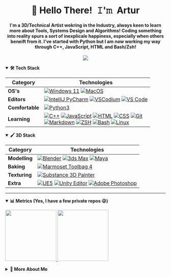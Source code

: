 <!-- Title -->
<h1 align="center" title="Hello there!">👋 Hello There! 𝙸'𝚖 Artur</h1>

<!-- Intro Summary -->
<h4 align="center">I'm a 3D/Technical Artist wokring in the Industry, always keen to learn more about Tools, Systems Design and Algorithms! Coding something into reality spurs a sort of inexplicale happiness, especially when others beneift from it. I've started with Python but I am now working my way through C++, JavaScript, HTML and Bash/Zsh!</h4>

<!-- Socials -->
<p align="center">
   <kbd>
      <a href="mailto:tech.xtxni@8shield.net" title="Email Address"><img src="https://img.shields.io/badge/Mail-8B89CC?style=flat&logo=protonmail&logoColor=white" /></a>
   </kbd>
</p>


<!-- Tech Stack -->
<details open>
  <summary><b>🛠️ Tech Stack</b></summary>
    <p>

| **Category** | **Technologies** |
| - | - |
**OS's**| [![Windows 11](https://img.shields.io/badge/windows-11?style=flat&logo=windows-11&logoColor=blue&color=gray)](https://www.microsoft.com/software-download/windows11) [![MacOS](https://img.shields.io/badge/MacOS-343434?style=flat&logo=apple&logoColor=white)](https://support.apple.com/downloads/macos)|
**Editors**| [![IntelliJ PyCharm](https://img.shields.io/badge/IntelliJ_PyCharm-PyCharm?style=flat&logo=pycharm&logoColor=black)](https://www.jetbrains.com/pycharm/download/) [![VSCodium](https://img.shields.io/badge/VSCodium-2F80ED?style=flat&logo=VSCodium&logoColor=white)](https://vscodium.com/) [![VS Code](https://img.shields.io/badge/VSCode-vscode?style=flat&logo=visual-studio-code&logoColor=blue&color=gray)](https://code.visualstudio.com/)
**Comfortable**| [![Python3](https://img.shields.io/badge/Python-python?style=flat&logo=python&color=yellow)](https://www.python.org/)
**Learning**| [![C++](https://img.shields.io/badge/C%2B%2B-00599C?style=flat&logo=c%2B%2B&logoColor=white)](https://isocpp.org/) [![JavaScript](https://img.shields.io/badge/Javascript-F7DF1E?style=flat&logo=javascript&logoColor=white)](https://www.javascript.com/)  [![HTML](https://img.shields.io/badge/HTML-239120?style=flat&logo=html5&logoColor=white)](https://html.spec.whatwg.org/) [![CSS](https://img.shields.io/badge/CSS-239120?&style=flat&logo=css3&logoColor=white)](https://www.w3.org/TR/CSS/#css) [![Git](https://img.shields.io/badge/Git-E44C30?style=flat&logo=git&logoColor=white)](https://git-scm.com/) <br> [![Markdown](https://img.shields.io/badge/Markdown-1b1b1b?style=flat&logo=markdown&logoColor=white)](https://en.wikipedia.org/wiki/Markdown) [![ZSH](https://img.shields.io/badge/Zsh-zsh?style=flat&logo=zsh&logoColor=black)](https://github.com/ohmyzsh/ohmyzsh/wiki/Installing-ZSH) [![Bash](https://img.shields.io/static/v1?label=&message=Bash&color=4EAA25&logo=gnubash&logoColor=FFFFFF)](https://www.gnu.org/software/bash/) [![Linux](https://img.shields.io/badge/Linux-BA3E3E?style=flat&logo=linux&logoColor=black)](https://www.linux.org/)

</p>
</details>

<!-- Tech Stack -->
<details open>
  <summary><b>🖌 3D Stack</b></summary>
    <p>

| **Category** | **Technologies** |
| - | - |
**Modelling**| [![Blender](https://img.shields.io/badge/Blender-blender?style=flat&logo=blender&color=gray)](https://www.blender.org/) [![3ds Max](https://img.shields.io/badge/3ds_Max-3dsmax?style=flat&logo=autodesk&logoColor=teal&color=gray)](https://www.autodesk.com/products/3ds-max) [![Maya](https://img.shields.io/badge/Maya-maya?style=flat&logo=autodeskmaya&logoColor=teal&color=gray)](https://www.autodesk.com/products/maya/)
**Baking**| [![Marmoset Toolbag 4](https://img.shields.io/badge/Marmoset_Toolbag_4-marmoset4?style=flat&color=gray)](https://marmoset.co/)
**Texturing**| [![Substance 3D Painter](https://img.shields.io/badge/Substance_3D_Painter-painter?style=flat&logo=adobe&logoColor=red&color=gray)](https://www.adobe.com/products/substance3d-painter.html)
**Extra**| [![UE5](https://img.shields.io/badge/Unreal%20Engine%205-ue5?style=flat&logo=unrealengine&logoColor=white&color=gray)](https://www.unrealengine.com/en-US) [![Unity Editor](https://img.shields.io/badge/Unity-unite?style=flat&logo=unity&logoColor=white&color=gray)](https://unity.com/) [![Adobe Photoshop](https://img.shields.io/badge/Photoshop-photoshop?style=flat&logo=adobephotoshop&logoColor=darkblue)](https://www.adobe.com/products/photoshop.html)

---
</p>
</details>

<!-- Metrics -->
<details open>
  <summary><b>📊 Metrics (Yes, I have a few private repos 😜)</b></summary>
    <p>
<a href="https://github.com/Chillsmeit">
   <img height="160em" src="https://github-readme-stats.vercel.app/api?username=r0fld4nc3&theme=vue-dark&show_icons=true&hide_border=true&count_private=true">
   <img height="160em" src="https://github-readme-stats.vercel.app/api/top-langs/?username=r0fld4nc3&theme=vue-dark&show_icons=true&hide_border=true&layout=compact">
</a>
</p>
</details>


<!-- About Section -->
<details>
  <summary><b>👤 More About Me</b></summary>
    <p>
      
<blockquote>

I'm a passionate 3D Technical Artist at an Art Outsourcing Studio in Germany, working on various Tooling and Pipeline integrations as well as Backend/Frontend-ish maintainer. <br>

I'm pretty much all self-taught, having passed through University, however, it was still a rather new subject at the time and unfortunately what came from it was limited. <br>

I am currently a developer/3D Artist on a mod project called Galactic Contention - A total conversion mod for Squad <br>

I love Tech 💻 in general, but have also grown to love the outdoors 🌲 just as much. And... cats 🙀! Furthermore, I've recently rekindled a passion for reading 📖, which has taken up some time now in my daily life!<br>
Though where I spend most of my time is either gaming 🎮 or personal projects!<br>

Additionally, I'm a sucker for FOSS 💿, Privacy 🥷 and Security 🔒! <br>
</blockquote>
    
----
  </p>
</details>
